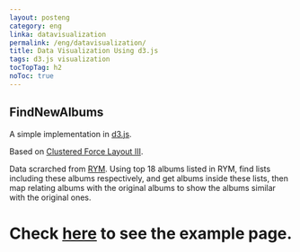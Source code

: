 ```yaml
---
layout: posteng
category: eng
linka: datavisualization
permalink: /eng/datavisualization/
title: Data Visualization Using d3.js
tags: d3.js visualization
tocTopTag: h2
noToc: true
---
```


## FindNewAlbums

A simple implementation in [d3.js](http://d3js.org).

Based on [Clustered Force Layout III](http://bl.ocks.org/mbostock/7881887).

Data scrarched from [RYM](https://rateyourmusic.com). Using top 18 albums listed in RYM, find lists including these albums respectively, and get albums inside these lists, then map relating albums with the original albums to show the albums similar with the original ones.

# Check [here](/datavisualization.html) to see the example page.